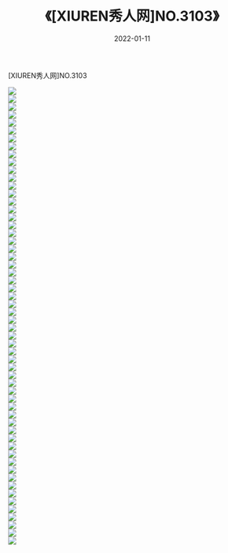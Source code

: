 ﻿---
layout: post
title:  《[XIUREN秀人网]NO.3103》
date:   2022-01-11
img: http://img.660000.xyz/Sharelink/秀人网/秀人网第04部分/[XIUREN秀人网]NO.3103/000.jpg
categories: [美女, 清纯, 唯美]
---

[XIUREN秀人网]NO.3103

 ![](http://img.660000.xyz/Sharelink/秀人网/秀人网第04部分/[XIUREN秀人网]NO.3103/001.jpg) <br>![](http://img.660000.xyz/Sharelink/秀人网/秀人网第04部分/[XIUREN秀人网]NO.3103/002.jpg) <br>![](http://img.660000.xyz/Sharelink/秀人网/秀人网第04部分/[XIUREN秀人网]NO.3103/003.jpg) <br>![](http://img.660000.xyz/Sharelink/秀人网/秀人网第04部分/[XIUREN秀人网]NO.3103/004.jpg) <br>![](http://img.660000.xyz/Sharelink/秀人网/秀人网第04部分/[XIUREN秀人网]NO.3103/005.jpg) <br>![](http://img.660000.xyz/Sharelink/秀人网/秀人网第04部分/[XIUREN秀人网]NO.3103/006.jpg) <br>![](http://img.660000.xyz/Sharelink/秀人网/秀人网第04部分/[XIUREN秀人网]NO.3103/007.jpg) <br>![](http://img.660000.xyz/Sharelink/秀人网/秀人网第04部分/[XIUREN秀人网]NO.3103/008.jpg) <br>![](http://img.660000.xyz/Sharelink/秀人网/秀人网第04部分/[XIUREN秀人网]NO.3103/009.jpg) <br>![](http://img.660000.xyz/Sharelink/秀人网/秀人网第04部分/[XIUREN秀人网]NO.3103/010.jpg) <br>![](http://img.660000.xyz/Sharelink/秀人网/秀人网第04部分/[XIUREN秀人网]NO.3103/011.jpg) <br>![](http://img.660000.xyz/Sharelink/秀人网/秀人网第04部分/[XIUREN秀人网]NO.3103/012.jpg) <br>![](http://img.660000.xyz/Sharelink/秀人网/秀人网第04部分/[XIUREN秀人网]NO.3103/013.jpg) <br>![](http://img.660000.xyz/Sharelink/秀人网/秀人网第04部分/[XIUREN秀人网]NO.3103/014.jpg) <br>![](http://img.660000.xyz/Sharelink/秀人网/秀人网第04部分/[XIUREN秀人网]NO.3103/015.jpg) <br>![](http://img.660000.xyz/Sharelink/秀人网/秀人网第04部分/[XIUREN秀人网]NO.3103/016.jpg) <br>![](http://img.660000.xyz/Sharelink/秀人网/秀人网第04部分/[XIUREN秀人网]NO.3103/017.jpg) <br>![](http://img.660000.xyz/Sharelink/秀人网/秀人网第04部分/[XIUREN秀人网]NO.3103/018.jpg) <br>![](http://img.660000.xyz/Sharelink/秀人网/秀人网第04部分/[XIUREN秀人网]NO.3103/019.jpg) <br>![](http://img.660000.xyz/Sharelink/秀人网/秀人网第04部分/[XIUREN秀人网]NO.3103/020.jpg) <br>![](http://img.660000.xyz/Sharelink/秀人网/秀人网第04部分/[XIUREN秀人网]NO.3103/021.jpg) <br>![](http://img.660000.xyz/Sharelink/秀人网/秀人网第04部分/[XIUREN秀人网]NO.3103/022.jpg) <br>![](http://img.660000.xyz/Sharelink/秀人网/秀人网第04部分/[XIUREN秀人网]NO.3103/023.jpg) <br>![](http://img.660000.xyz/Sharelink/秀人网/秀人网第04部分/[XIUREN秀人网]NO.3103/024.jpg) <br>![](http://img.660000.xyz/Sharelink/秀人网/秀人网第04部分/[XIUREN秀人网]NO.3103/025.jpg) <br>![](http://img.660000.xyz/Sharelink/秀人网/秀人网第04部分/[XIUREN秀人网]NO.3103/026.jpg) <br>![](http://img.660000.xyz/Sharelink/秀人网/秀人网第04部分/[XIUREN秀人网]NO.3103/027.jpg) <br>![](http://img.660000.xyz/Sharelink/秀人网/秀人网第04部分/[XIUREN秀人网]NO.3103/028.jpg) <br>![](http://img.660000.xyz/Sharelink/秀人网/秀人网第04部分/[XIUREN秀人网]NO.3103/029.jpg) <br>![](http://img.660000.xyz/Sharelink/秀人网/秀人网第04部分/[XIUREN秀人网]NO.3103/030.jpg) <br>![](http://img.660000.xyz/Sharelink/秀人网/秀人网第04部分/[XIUREN秀人网]NO.3103/031.jpg) <br>![](http://img.660000.xyz/Sharelink/秀人网/秀人网第04部分/[XIUREN秀人网]NO.3103/032.jpg) <br>![](http://img.660000.xyz/Sharelink/秀人网/秀人网第04部分/[XIUREN秀人网]NO.3103/033.jpg) <br>![](http://img.660000.xyz/Sharelink/秀人网/秀人网第04部分/[XIUREN秀人网]NO.3103/034.jpg) <br>![](http://img.660000.xyz/Sharelink/秀人网/秀人网第04部分/[XIUREN秀人网]NO.3103/035.jpg) <br>![](http://img.660000.xyz/Sharelink/秀人网/秀人网第04部分/[XIUREN秀人网]NO.3103/036.jpg) <br>![](http://img.660000.xyz/Sharelink/秀人网/秀人网第04部分/[XIUREN秀人网]NO.3103/037.jpg) <br>![](http://img.660000.xyz/Sharelink/秀人网/秀人网第04部分/[XIUREN秀人网]NO.3103/038.jpg) <br>![](http://img.660000.xyz/Sharelink/秀人网/秀人网第04部分/[XIUREN秀人网]NO.3103/039.jpg) <br>![](http://img.660000.xyz/Sharelink/秀人网/秀人网第04部分/[XIUREN秀人网]NO.3103/040.jpg) <br>![](http://img.660000.xyz/Sharelink/秀人网/秀人网第04部分/[XIUREN秀人网]NO.3103/041.jpg) <br>![](http://img.660000.xyz/Sharelink/秀人网/秀人网第04部分/[XIUREN秀人网]NO.3103/042.jpg) <br>![](http://img.660000.xyz/Sharelink/秀人网/秀人网第04部分/[XIUREN秀人网]NO.3103/043.jpg) <br>![](http://img.660000.xyz/Sharelink/秀人网/秀人网第04部分/[XIUREN秀人网]NO.3103/044.jpg) <br>![](http://img.660000.xyz/Sharelink/秀人网/秀人网第04部分/[XIUREN秀人网]NO.3103/045.jpg) <br>![](http://img.660000.xyz/Sharelink/秀人网/秀人网第04部分/[XIUREN秀人网]NO.3103/046.jpg) <br>![](http://img.660000.xyz/Sharelink/秀人网/秀人网第04部分/[XIUREN秀人网]NO.3103/047.jpg) <br>![](http://img.660000.xyz/Sharelink/秀人网/秀人网第04部分/[XIUREN秀人网]NO.3103/048.jpg) <br>![](http://img.660000.xyz/Sharelink/秀人网/秀人网第04部分/[XIUREN秀人网]NO.3103/049.jpg) <br>![](http://img.660000.xyz/Sharelink/秀人网/秀人网第04部分/[XIUREN秀人网]NO.3103/050.jpg) <br>![](http://img.660000.xyz/Sharelink/秀人网/秀人网第04部分/[XIUREN秀人网]NO.3103/051.jpg) <br>![](http://img.660000.xyz/Sharelink/秀人网/秀人网第04部分/[XIUREN秀人网]NO.3103/052.jpg) <br>![](http://img.660000.xyz/Sharelink/秀人网/秀人网第04部分/[XIUREN秀人网]NO.3103/053.jpg) <br>![](http://img.660000.xyz/Sharelink/秀人网/秀人网第04部分/[XIUREN秀人网]NO.3103/054.jpg) <br>![](http://img.660000.xyz/Sharelink/秀人网/秀人网第04部分/[XIUREN秀人网]NO.3103/055.jpg) <br>![](http://img.660000.xyz/Sharelink/秀人网/秀人网第04部分/[XIUREN秀人网]NO.3103/056.jpg) <br>![](http://img.660000.xyz/Sharelink/秀人网/秀人网第04部分/[XIUREN秀人网]NO.3103/057.jpg) <br>![](http://img.660000.xyz/Sharelink/秀人网/秀人网第04部分/[XIUREN秀人网]NO.3103/058.jpg) <br>